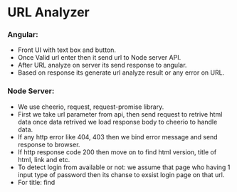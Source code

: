 # URL Analyzer


### Angular: 
-	Front UI with text box and button.
-	Once Valid url enter then it send url to Node server API.
-	After URL analyze on server its send response to angular.
-	Based on response its generate url analyze result or any error on URL.

### Node Server:
-	We use cheerio, request, request-promise library.
-	First we take url parameter from api, then send request to retrive html data once data retrived we load response body to cheerio to handle data.
-	If any http error like 404, 403 then we bind error message and send response to browser.
-	If http response code 200 then move on to find html version, title of html, link and etc.
-	To detect login from available or not: we assume that page who having 1 input type of password then its chanse to exsist login page on that url.
-	For title: find <title> tag and get text.
-	For heading: count H1, H2, H3, H4, H5, H6 tag.
-	For link:
    -	If started with http: we take host name from url (which pass on api) and host name of a tag href and compare, and if both are same then its internal link otherwise external link.
    -	If not started with http: then consider them as internal link.
